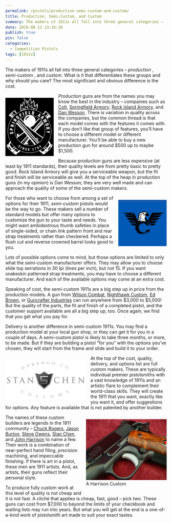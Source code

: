 ```yaml
---
permalink: /pistols/production-semi-custom-and-custom/
title: Production, Semi-Custom, and Custom
summary: The makers of 1911s all fall into three general categories – _production_ , _semi-custom_ , and _custom_. What is it that differentiates these groups and why should you care? The most significant and obvious difference is the cost.
date: 2019-08-12 23:16:18
publish: true
pin: false
categories:
  - Competition Pistols
tags: [1911s]
---
```


The makers of 1911s all fall into three general categories – _production_ , _semi-custom_ , and _custom_. What is it that differentiates these groups and why should you care? The most significant and obvious difference is the cost.

<img src="/images/wp-content/uploads/2023/10/image.jpeg" alt="Springfield Armory Logo" style="float: left; width: 30%; margin: 1em 1em 1em 0em">

_Production_ guns are from the names you may know the best in the industry – companies such as [Colt](https://www.colt.com/), [Springfield Armory](https://www.springfield-armory.com/), [Rock Island Armory](https://armscor.com/firearms/ria/), and [Dan Wesson](https://danwessonfirearms.com/). There is variation in quality across the companies, but the common thread is that each model comes with the features it comes with. If you don’t like that group of features, you’ll have to choose a different model or different manufacturer. You’ll be able to buy a new production gun for around $500 up to maybe $1,500.

Because production guns are less expensive (at least by 1911 standards), their quality levels are from pretty basic to pretty good. Rock Island Armory will give you a serviceable weapon, but the fit and finish will be serviceable as well. At the top of the heap in production guns (in my opinion) is Dan Wesson; they are very well made and can approach the quality of some of the semi-custom makers.

<img src="/images/wp-content/uploads/2023/10/image-1.jpeg" alt="Wilson Combat Logo" style="float: right; width: 30%; margin: 1em 0em 1em 1em">

For those who want to choose from among a set of options for their 1911, _semi-custom_ pistols would be the way to go. These makers sell a number of standard models but offer many options to customize the gun to your taste and needs. You might want ambidextrous thumb safeties in place of single-sided, or chain link pattern front and rear strap treatments rather than checkered. Perhaps a flush cut and reverse crowned barrel looks good to you.

Lots of possible options come to mind, but those options are limited to only what the semi-custom manufacturer offers. They may allow you to choose slide top serrations in 30 lpi (lines per inch), but not 15. If you want snakeskin patterned strap treatments, you may have to choose a different manufacturer. And each of the available options may come at an extra cost.

Speaking of cost, the semi-custom 1911s are a big step up in price from the production models. A gun from [Wilson Combat](https://www.wilsoncombat.com/), [Nighthawk Custom](https://www.nighthawkcustom.com/), [Ed Brown](https://www.edbrown.com/), or [Guncrafter Industries](https://www.guncrafterindustries.com/) can run anywhere from $3,000 to $5,000! But the quality of the parts, the fit and finish of a completed pistol, and the customer support available are all a big step up, too. Once again, we find that you get what you pay for.

Delivery is another difference in semi-custom 1911s. You may find a production model at your local gun shop, or they can get it for you in a couple of days. A semi-custom pistol is likely to take three months, or more, to be made. But if they are building a pistol “for you” with the options you’ve chosen, they will start from the frame and slide and build it to your order.

<img src="/images/wp-content/uploads/2023/10/image.png" alt="Stan Chen Customs Logo" style="float: left; width: 50%; margin: 1em 1em 1em 0em">

At the top of the cost, quality, delivery, and options list are full _custom_ makers. These are typically individual premier pistolsmiths with a vast knowledge of 1911s and an artistic flare to complement their world-class skills. They will create the 1911 that you want, exactly like you want it, and offer suggestions for options. Any feature is available that is not patented by another builder.

<figure style="float: right; width: 50%; margin: 1em 0em 1em 1em">
  <a href="/images/wp-content/uploads/2023/10/image-2.jpeg"><img src="/images/wp-content/uploads/2023/10/image-2.jpeg" alt="A Harrison Custom" ></a>
  <figcaption>A Harrison Custom</figcaption>
</figure>

The names of these custom builders are legends in the 1911 community – [Chuck Rogers](http://www.rogersprecision.com/), [Jason Burton](https://www.heirloomprecision.com/), [Steve Owens](https://www.integrityarmscustoms.com/), [Stan Chen](http://www.chencustom.com/), and [John Harrison](http://www.harrisoncustom.com/) to name a few. Their work is a combination of near-perfect hand filing, precision machining, and impeccable finishing. If there is art in a pistol, these men are 1911 artists. And, as artists, their guns reflect their personal style.

To produce fully custom work at this level of quality is not cheap and it is not fast. A cliché that applies is cheap, fast, good – pick two. These guns can cost from $7,000 to beyond the limits of your checkbook and waiting lists may run into years. But what you will get at the end is a one-of-a-kind work of pistolsmith art made to suit your exact tastes.
